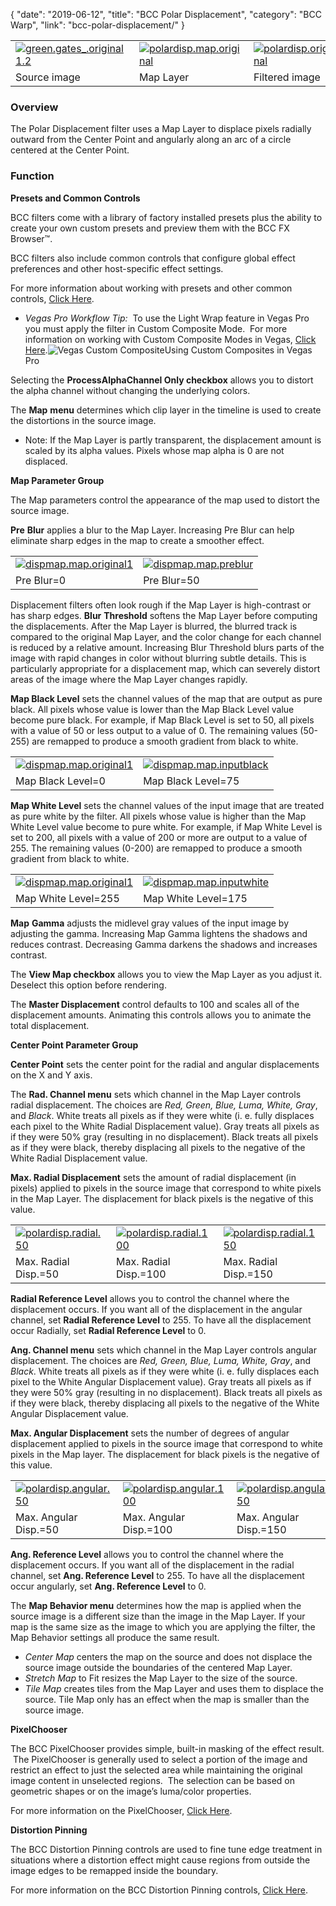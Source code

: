 {
"date": "2019-06-12",
"title": "BCC Polar Displacement",
"category": "BCC Warp",
"link": "bcc-polar-displacement/"
}

 

|  |  |  |
| --- | --- | --- |
| [![green.gates_.original1.2](https://borisfx-com-res.cloudinary.com/image/upload//documentation/continuum/uploads/2013/06/green.gates_.original1.2.jpg)](https://borisfx-com-res.cloudinary.com/image/upload//documentation/continuum/uploads/2013/06/green.gates_.original1.2.jpg) | [![polardisp.map.original](https://borisfx-com-res.cloudinary.com/image/upload//documentation/continuum/uploads/2013/06/polardisp.map_.original.jpg)](https://borisfx-com-res.cloudinary.com/image/upload//documentation/continuum/uploads/2013/06/polardisp.map_.original.jpg) | [![polardisp.original](https://borisfx-com-res.cloudinary.com/image/upload//documentation/continuum/uploads/2013/06/polardisp.original.jpg)](https://borisfx-com-res.cloudinary.com/image/upload//documentation/continuum/uploads/2013/06/polardisp.original.jpg) |
| Source image | Map Layer | Filtered image |


### Overview


The Polar Displacement filter uses a Map Layer to displace pixels radially outward from the Center Point and angularly along an arc of a circle centered at the Center Point.


### Function


**Presets and Common Controls**


BCC filters come with a library of factory installed presets plus the ability to create your own custom presets and preview them with the BCC FX Browser™.


BCC filters also include common controls that configure global effect preferences and other host-specific effect settings.


For more information about working with presets and other common controls, [Click Here](/documentation/continuum/bcc-common-controls/).

* *Vegas Pro Workflow Tip:*  To use the Light Wrap feature in Vegas Pro you must apply the filter in Custom Composite Mode.  For more information on working with Custom Composite Modes in Vegas, [Click Here](/documentation/continuum/working-in-vegas-pro/ "Working in Sony Vegas").![Vegas Custom Composite](https://borisfx-com-res.cloudinary.com/image/upload//documentation/continuum/uploads/2019/03/Vegas1.png)Using Custom Composites in Vegas Pro


Selecting the **Process****Alpha****Channel Only checkbox** allows you to distort the alpha channel without changing the underlying colors.


The **Map** **menu** determines which clip layer in the timeline is used to create the distortions in the source image.


* Note: If the Map Layer is partly transparent, the displacement amount is scaled by its alpha values. Pixels whose map alpha is 0 are not displaced.


**Map Parameter Group**


The Map parameters control the appearance of the map used to distort the source image.


**Pre** **Blur** applies a blur to the Map Layer. Increasing Pre Blur can help eliminate sharp edges in the map to create a smoother effect.




|  |  |
| --- | --- |
| [![dispmap.map.original1](https://borisfx-com-res.cloudinary.com/image/upload//documentation/continuum/uploads/2013/06/dispmap.map_.original1.jpg)](https://borisfx-com-res.cloudinary.com/image/upload//documentation/continuum/uploads/2013/06/dispmap.map_.original1.jpg) | [![dispmap.map.preblur](https://borisfx-com-res.cloudinary.com/image/upload//documentation/continuum/uploads/2013/06/dispmap.map_.preblur.jpg)](https://borisfx-com-res.cloudinary.com/image/upload//documentation/continuum/uploads/2013/06/dispmap.map_.preblur.jpg) |
| Pre Blur=0 | Pre Blur=50 |


Displacement filters often look rough if the Map Layer is high-contrast or has sharp edges. **Blur** **Threshold** softens the Map Layer before computing the displacements. After the Map Layer is blurred, the blurred track is compared to the original Map Layer, and the color change for each channel is reduced by a relative amount. Increasing Blur Threshold blurs parts of the image with rapid changes in color without blurring subtle details. This is particularly appropriate for a displacement map, which can severely distort areas of the image where the Map Layer changes rapidly.


**Map Black Level** sets the channel values of the map that are output as pure black. All pixels whose value is lower than the Map Black Level value become pure black. For example, if Map Black Level is set to 50, all pixels with a value of 50 or less output to a value of 0. The remaining values (50-255) are remapped to produce a smooth gradient from black to white.




|  |  |
| --- | --- |
| [![dispmap.map.original1](https://borisfx-com-res.cloudinary.com/image/upload//documentation/continuum/uploads/2013/06/dispmap.map_.original1.jpg)](https://borisfx-com-res.cloudinary.com/image/upload//documentation/continuum/uploads/2013/06/dispmap.map_.original1.jpg) | [![dispmap.map.inputblack](https://borisfx-com-res.cloudinary.com/image/upload//documentation/continuum/uploads/2013/06/dispmap.map_.inputblack.jpg)](https://borisfx-com-res.cloudinary.com/image/upload//documentation/continuum/uploads/2013/06/dispmap.map_.inputblack.jpg) |
| Map Black Level=0 | Map Black Level=75 |


**Map White Level** sets the channel values of the input image that are treated as pure white by the filter. All pixels whose value is higher than the Map White Level value become to pure white. For example, if Map White Level is set to 200, all pixels with a value of 200 or more are output to a value of 255. The remaining values (0-200) are remapped to produce a smooth gradient from black to white.




|  |  |
| --- | --- |
| [![dispmap.map.original1](https://borisfx-com-res.cloudinary.com/image/upload//documentation/continuum/uploads/2013/06/dispmap.map_.original1.jpg)](https://borisfx-com-res.cloudinary.com/image/upload//documentation/continuum/uploads/2013/06/dispmap.map_.original1.jpg) | [![dispmap.map.inputwhite](https://borisfx-com-res.cloudinary.com/image/upload//documentation/continuum/uploads/2013/06/dispmap.map_.inputwhite.jpg)](https://borisfx-com-res.cloudinary.com/image/upload//documentation/continuum/uploads/2013/06/dispmap.map_.inputwhite.jpg) |
| Map White Level=255 | Map White Level=175 |


**Map** **Gamma** adjusts the midlevel gray values of the input image by adjusting the gamma. Increasing Map Gamma lightens the shadows and reduces contrast. Decreasing Gamma darkens the shadows and increases contrast.


The **View Map checkbox** allows you to view the Map Layer as you adjust it. Deselect this option before rendering.


The **Master Displacement** control defaults to 100 and scales all of the displacement amounts. Animating this controls allows you to animate the total displacement.


**Center Point Parameter Group**


**Center Point** sets the center point for the radial and angular displacements on the X and Y axis.


The **Rad. Channel menu** sets which channel in the Map Layer controls radial displacement. The choices are *Red, Green, Blue, Luma, White, Gray*, and *Black*. White treats all pixels as if they were white (i. e. fully displaces each pixel to the White Radial Displacement value). Gray treats all pixels as if they were 50% gray (resulting in no displacement). Black treats all pixels as if they were black, thereby displacing all pixels to the negative of the White Radial Displacement value.


**Max. Radial Displacement** sets the amount of radial displacement (in pixels) applied to pixels in the source image that correspond to white pixels in the Map Layer. The displacement for black pixels is the negative of this value.




|  |  |  |
| --- | --- | --- |
| [![polardisp.radial.50](https://borisfx-com-res.cloudinary.com/image/upload//documentation/continuum/uploads/2013/06/polardisp.radial.50.jpg)](https://borisfx-com-res.cloudinary.com/image/upload//documentation/continuum/uploads/2013/06/polardisp.radial.50.jpg) | [![polardisp.radial.100](https://borisfx-com-res.cloudinary.com/image/upload//documentation/continuum/uploads/2013/06/polardisp.radial.100.jpg)](https://borisfx-com-res.cloudinary.com/image/upload//documentation/continuum/uploads/2013/06/polardisp.radial.100.jpg) | [![polardisp.radial.150](https://borisfx-com-res.cloudinary.com/image/upload//documentation/continuum/uploads/2013/06/polardisp.radial.150.jpg)](https://borisfx-com-res.cloudinary.com/image/upload//documentation/continuum/uploads/2013/06/polardisp.radial.150.jpg) |
| Max. Radial Disp.=50 | Max. Radial Disp.=100 | Max. Radial Disp.=150 |


**Radial Reference Level** allows you to control the channel where the displacement occurs. If you want all of the displacement in the angular channel, set **Radial Reference Level** to 255. To have all the displacement occur Radially, set **Radial Reference Level** to 0.


**Ang. Channel menu** sets which channel in the Map Layer controls angular displacement. The choices are *Red, Green, Blue, Luma, White, Gray*, and *Black*. White treats all pixels as if they were white (i. e. fully displaces each pixel to the White Angular Displacement value). Gray treats all pixels as if they were 50% gray (resulting in no displacement). Black treats all pixels as if they were black, thereby displacing all pixels to the negative of the White Angular Displacement value.


**Max. Angular Displacement** sets the number of degrees of angular displacement applied to pixels in the source image that correspond to white pixels in the Map layer. The displacement for black pixels is the negative of this value.




|  |  |  |
| --- | --- | --- |
| [![polardisp.angular.50](https://borisfx-com-res.cloudinary.com/image/upload//documentation/continuum/uploads/2013/06/polardisp.angular.50.jpg)](https://borisfx-com-res.cloudinary.com/image/upload//documentation/continuum/uploads/2013/06/polardisp.angular.50.jpg) | [![polardisp.angular.100](https://borisfx-com-res.cloudinary.com/image/upload//documentation/continuum/uploads/2013/06/polardisp.angular.100.jpg)](https://borisfx-com-res.cloudinary.com/image/upload//documentation/continuum/uploads/2013/06/polardisp.angular.100.jpg) | [![polardisp.angular.150](https://borisfx-com-res.cloudinary.com/image/upload//documentation/continuum/uploads/2013/06/polardisp.angular.150.jpg)](https://borisfx-com-res.cloudinary.com/image/upload//documentation/continuum/uploads/2013/06/polardisp.angular.150.jpg) |
| Max. Angular Disp.=50 | Max. Angular Disp.=100 | Max. Angular Disp.=150 |


**Ang. Reference Level** allows you to control the channel where the displacement occurs. If you want all of the displacement in the radial channel, set **Ang. Reference Level** to 255. To have all the displacement occur angularly, set **Ang. Reference Level** to 0.


The **Map Behavior menu** determines how the map is applied when the source image is a different size than the image in the Map Layer. If your map is the same size as the image to which you are applying the filter, the Map Behavior settings all produce the same result.


* *Center Map* centers the map on the source and does not displace the source image outside the boundaries of the centered Map Layer.
* *Stretch* *Map* to Fit resizes the Map Layer to the size of the source.
* *Tile* *Map* creates tiles from the Map Layer and uses them to displace the source. Tile Map only has an effect when the map is smaller than the source image.


**PixelChooser**


The BCC PixelChooser provides simple, built-in masking of the effect result.  The PixelChooser is generally used to select a portion of the image and restrict an effect to just the selected area while maintaining the original image content in unselected regions.  The selection can be based on geometric shapes or on the image’s luma/color properties.


For more information on the PixelChooser, [Click Here](/documentation/continuum/bcc-pixel-chooser/).

**Distortion Pinning**


The BCC Distortion Pinning controls are used to fine tune edge treatment in situations where a distortion effect might cause regions from outside the image edges to be remapped inside the boundary.


For more information on the BCC Distortion Pinning controls, [Click Here](/documentation/continuum/bcc-pinning-controls/).

 